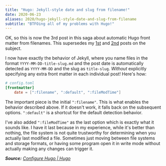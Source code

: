 ```yaml
---
title: "Hugo: Jekyll-style date and slug from filename!"
date: 2020-06-23
aliases: 2020/hugo-jekyll-style-date-and-slug-from-filename
subtitle: "BTFOing all of my problems with Hugo!"
---
```

OK, so this is now the 3rd post in this saga about automatic Hugo front
matter from filenames. This supersedes my [1st][] and [2nd][] posts on
the subject.

[1st]: /2020/friendship-ended-with-jekyll-now-hugo-is-my-best-friend/
[2nd]: /2020/hugo-change-the-automatic-title-and-slug/

I now have exactly the behavior of Jekyll, where you name files in the
format `YYYY-MM-DD-title-slug.md` and the post date is automatically
detected as `YYYY-MM-DD` and the slug as `title-slug`. *Without*
explicitly specifying any extra front matter in each individual post!
Here's how:
```toml
# config.toml
[frontmatter]
	date = [":filename", ":default", ":fileModTime"]
```
The important piece is the initial `":filename"`. This is what enables
the behavior described above. If it doesn't work, it falls back on the
subsequent options. `":default"` is a shortcut for the default detection
behavior.

I've also added `":fileModTime"` as the last option which
is exactly what it sounds like. I have it last because in my experience,
while it's better than nothing, the file system is not quite trustworthy
for determining when you actually last modified a file. Sometimes just
moving between file systems and storage formats, or having some program
open it in write mode without actually making any changes can trigger
it.

***Source:** [Configure Hugo | Hugo]*

[Configure Hugo | Hugo]:
https://gohugo.io/getting-started/configuration/#configure-front-matter
